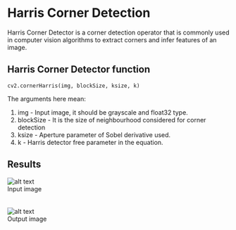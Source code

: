 # Harris Corner Detection

Harris Corner Detector is a corner detection operator that is commonly used in computer vision algorithms to extract corners and infer features of an image.

## Harris Corner Detector function
```
cv2.cornerHarris(img, blockSize, ksize, k)
```
The arguments here mean:
1) img - Input image, it should be grayscale and float32 type.
2) blockSize - It is the size of neighbourhood considered for corner detection
3) ksize - Aperture parameter of Sobel derivative used.
4) k - Harris detector free parameter in the equation.

## Results
![alt text](https://github.com/aswarth123/Image-Processing-OpenCV/blob/master/HarrisCornerDetection/images/input.jpg) <br> Input image <br><br><br>
![alt text](https://github.com/aswarth123/Image-Processing-OpenCV/blob/master/HarrisCornerDetection/images/output.jpg) <br> Output image

